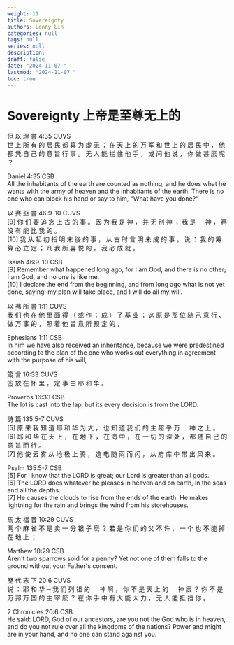 ```yaml
---
weight: 11
title: Sovereignty
authors: Lenny Lin
categories: null
tags: null
series: null
description: 
draft: false
date: "2024-11-07 "
lastmod: "2024-11-07 "
toc: true
---
```


<!--more-->

<h1>Sovereignty 上帝是至尊无上的</h1>

但 以 理 書 4:35 CUVS  
世 上 所 有 的 居 民 都 算 为 虚 无 ； 在 天 上 的 万 军 和 世 上 的 居 民 中 ， 他 都 凭 自 己 的 意 旨 行 事 。 无 人 能 拦 住 他 手 ， 或 问 他 说 ， 你 做 甚 麽 呢 ？

Daniel 4:35 CSB  
All the inhabitants of the earth are counted as nothing, and he does what he wants with the army of heaven and the inhabitants of the earth. There is no one who can block his hand or say to him, "What have you done?"

以 賽 亞 書 46:9-10 CUVS  
[9] 你 们 要 追 念 上 古 的 事 。 因 为 我 是 神 ， 并 无 别 神 ； 我 是 　 神 ， 再 没 有 能 比 我 的 。   
[10] 我 从 起 初 指 明 末 後 的 事 ， 从 古 时 言 明 未 成 的 事 ， 说 ： 我 的 筹 算 必 立 定 ； 凡 我 所 喜 悦 的 ， 我 必 成 就 。

Isaiah 46:9-10 CSB  
[9] Remember what happened long ago, for I am God, and there is no other; I am God, and no one is like me.   
[10] I declare the end from the beginning, and from long ago what is not yet done, saying: my plan will take place, and I will do all my will.

以 弗 所 書 1:11 CUVS  
我 们 也 在 他 里 面 得 （ 或 作 ： 成 ） 了 基 业 ； 这 原 是 那 位 随 己 意 行 、 做 万 事 的 ， 照 着 他 旨 意 所 预 定 的 ，

Ephesians 1:11 CSB  
In him we have also received an inheritance, because we were predestined according to the plan of the one who works out everything in agreement with the purpose of his will,

箴 言 16:33 CUVS  
签 放 在 怀 里 ， 定 事 由 耶 和 华 。

Proverbs 16:33 CSB  
The lot is cast into the lap, but its every decision is from the LORD.

詩 篇 135:5-7 CUVS  
[5] 原 来 我 知 道 耶 和 华 为 大 ， 也 知 道 我 们 的 主 超 乎 万 　 神 之 上 。   
[6] 耶 和 华 在 天 上 ， 在 地 下 ， 在 海 中 ， 在 一 切 的 深 处 ， 都 随 自 己 的 意 旨 而 行 。   
[7] 他 使 云 雾 从 地 极 上 腾 ， 造 电 随 雨 而 闪 ， 从 府 库 中 带 出 风 来 。

Psalm 135:5-7 CSB  
[5] For I know that the LORD is great; our Lord is greater than all gods.   
[6] The LORD does whatever he pleases in heaven and on earth, in the seas and all the depths.   
[7] He causes the clouds to rise from the ends of the earth. He makes lightning for the rain and brings the wind from his storehouses.


馬 太 福 音 10:29 CUVS  
两 个 麻 雀 不 是 卖 一 分 银 子 麽 ？ 若 是 你 们 的 父 不 许 ， 一 个 也 不 能 掉 在 地 上 ；

Matthew 10:29 CSB  
Aren't two sparrows sold for a penny? Yet not one of them falls to the ground without your Father's consent.


歷 代 志 下 20:6 CUVS  
说 ： 耶 和 华 ─ 我 们 列 祖 的 　 神 啊 ， 你 不 是 天 上 的 　 神 麽 ？ 你 不 是 万 邦 万 国 的 主 宰 麽 ？ 在 你 手 中 有 大 能 大 力 ， 无 人 能 抵 挡 你 。

2 Chronicles 20:6 CSB  
He said: LORD, God of our ancestors, are you not the God who is in heaven, and do you not rule over all the kingdoms of the nations? Power and might are in your hand, and no one can stand against you.
